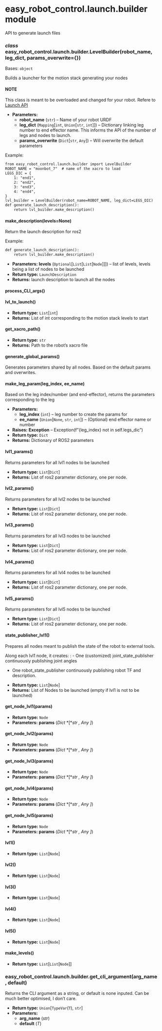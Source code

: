 # easy_robot_control.launch.builder module

API to generate launch files

<a id="level-builder-label"></a>

### *class* easy_robot_control.launch.builder.LevelBuilder(robot_name, leg_dict, params_overwrite={})

Bases: `object`

Builds a launcher for the motion stack generating your nodes

#### NOTE
This class is meant to be overloaded and changed for your robot.
Refere to [Launch API](../manual/api.md#launch-api-label)

* **Parameters:**
  * **robot_name** (`str`) – Name of your robot URDF
  * **leg_dict** (`Mapping`[`int`, `Union`[`str`, `int`]]) – Dictionary linking leg number to end effector name.                This informs the API of the number of legs and nodes to launch.
  * **params_overwrite** (`Dict`[`str`, `Any`]) – Will overwrite the default parameters

Example:

```default
from easy_robot_control.launch.builder import LevelBuilder
ROBOT_NAME = "moonbot_7"  # name of the xacro to load
LEGS_DIC = {
    1: "end1",
    2: "end2",
    3: "end3",
    4: "end4",
}
lvl_builder = LevelBuilder(robot_name=ROBOT_NAME, leg_dict=LEGS_DIC)
def generate_launch_description():
    return lvl_builder.make_description()
```

#### make_description(levels=None)

Return the launch description for ros2

Example:

```default
def generate_launch_description():
    return lvl_builder.make_description()
```

* **Parameters:**
  **levels** (`Optional`[`List`[`List`[`Node`]]]) – list of levels, levels being a list of nodes to be launched
* **Return type:**
  `LaunchDescription`
* **Returns:**
  launch description to launch all the nodes

#### process_CLI_args()

#### lvl_to_launch()

* **Return type:**
  `List`[`int`]
* **Returns:**
  List of int corresponding to the motion stack levels to start

#### get_xacro_path()

* **Return type:**
  `str`
* **Returns:**
  Path to the robot’s xacro file

#### generate_global_params()

Generates parameters shared by all nodes.
Based on the default params and overwrites.

<!-- Note:
stores it in self.all_param -->

#### make_leg_param(leg_index, ee_name)

Based on the leg index/number (and end-effector), returns the parameters corresponding to the leg

* **Parameters:**
  * **leg_index** (`int`) – leg number to create the params for
  * **ee_name** (`Union`[`None`, `str`, `int`]) – (Optional) end effector name or number
* **Raises:**
  **Exception** – Exception(f”{leg_index} not in self.legs_dic”)
* **Return type:**
  `Dict`
* **Returns:**
  Dictionary of ROS2 parameters

#### lvl1_params()

Returns parameters for all lvl1 nodes to be launched

* **Return type:**
  `List`[`Dict`]
* **Returns:**
  List of ros2 parameter dictionary, one per node.

#### lvl2_params()

Returns parameters for all lvl2 nodes to be launched

* **Return type:**
  `List`[`Dict`]
* **Returns:**
  List of ros2 parameter dictionary, one per node.

#### lvl3_params()

Returns parameters for all lvl3 nodes to be launched

* **Return type:**
  `List`[`Dict`]
* **Returns:**
  List of ros2 parameter dictionary, one per node.

#### lvl4_params()

Returns parameters for all lvl4 nodes to be launched

* **Return type:**
  `List`[`Dict`]
* **Returns:**
  List of ros2 parameter dictionary, one per node.

#### lvl5_params()

Returns parameters for all lvl5 nodes to be launched

* **Return type:**
  `List`[`Dict`]
* **Returns:**
  List of ros2 parameter dictionary, one per node.

#### state_publisher_lvl1()

<a id="builder-state-label"></a>

Prepares all nodes meant to publish the state of the robot to external tools.

Along each lvl1 node, it creates:
: - One (customized) joint_state_publisher continuously publishing joint angles
  - One robot_state_publisher continuously publishing robot TF and description.

* **Return type:**
  `List`[`Node`]
* **Returns:**
  List of Nodes to be launched (empty if lvl1 is not to be launched)

#### get_node_lvl1(params)

* **Return type:**
  `Node`
* **Parameters:**
  **params** (*Dict* *[**str* *,* *Any* *]*)

#### get_node_lvl2(params)

* **Return type:**
  `Node`
* **Parameters:**
  **params** (*Dict* *[**str* *,* *Any* *]*)

#### get_node_lvl3(params)

* **Return type:**
  `Node`
* **Parameters:**
  **params** (*Dict* *[**str* *,* *Any* *]*)

#### get_node_lvl4(params)

* **Return type:**
  `Node`
* **Parameters:**
  **params** (*Dict* *[**str* *,* *Any* *]*)

#### get_node_lvl5(params)

* **Return type:**
  `Node`
* **Parameters:**
  **params** (*Dict* *[**str* *,* *Any* *]*)

#### lvl1()

* **Return type:**
  `List`[`Node`]

#### lvl2()

* **Return type:**
  `List`[`Node`]

#### lvl3()

* **Return type:**
  `List`[`Node`]

#### lvl4()

* **Return type:**
  `List`[`Node`]

#### lvl5()

* **Return type:**
  `List`[`Node`]

#### make_levels()

* **Return type:**
  `List`[`List`[`Node`]]

### easy_robot_control.launch.builder.get_cli_argument(arg_name, default)

Returns the CLI argument as a string, or default is none inputed.
Can be much better optimised, I don’t care.

* **Return type:**
  `Union`[`TypeVar`(`T`), `str`]
* **Parameters:**
  * **arg_name** (*str*)
  * **default** (*T*)
